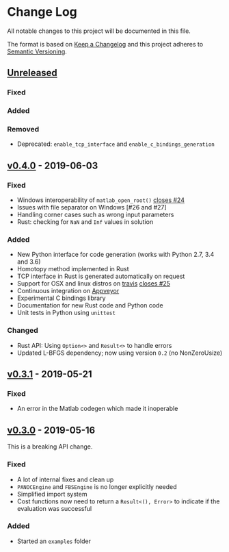 # Change Log

All notable changes to this project will be documented in this file.

The format is based on [Keep a Changelog](http://keepachangelog.com/)
and this project adheres to [Semantic Versioning](http://semver.org/).


<!-- ---------------------
      Unreleased
     --------------------- -->

## [Unreleased]

### Fixed

### Added

### Removed

* Deprecated: `enable_tcp_interface` and `enable_c_bindings_generation`


<!-- ---------------------
      v0.4.0
     --------------------- -->
## [v0.4.0] - 2019-06-03

### Fixed

* Windows interoperability of `matlab_open_root()` [closes #24]
* Issues with file separator on Windows [#26 and #27]
* Handling corner cases such as wrong input parameters
* Rust: checking for `NaN` and `Inf` values in solution

### Added

* New Python interface for code generation (works with Python 2.7, 3.4 and 3.6)
* Homotopy method implemented in Rust
* TCP interface in Rust is generated automatically on request
* Support for OSX and linux distros on [travis] [closes #25]
* Continuous integration on [Appveyor]
* Experimental C bindings library
* Documentation for new Rust code and Python code
* Unit tests in Python using `unittest`

### Changed

* Rust API: Using `Option<>` and `Result<>` to handle errors
* Updated L-BFGS dependency; now using version `0.2` (no NonZeroUsize)

<!-- ---------------------
      v0.3.1
     --------------------- -->
## [v0.3.1] - 2019-05-21

### Fixed

* An error in the Matlab codegen which made it inoperable



<!-- ---------------------
      v0.3.0
     --------------------- -->
## [v0.3.0] - 2019-05-16

This is a breaking API change.

### Fixed

* A lot of internal fixes and clean up
* `PANOCEngine` and `FBSEngine` is no longer explicitly needed
* Simplified import system
* Cost functions now need to return a `Result<(), Error>` to indicate if the evaluation was successful

### Added

* Started an `examples` folder

<!-- ---------------------
      LINKS...
     --------------------- -->

<!-- Releases -->
[Unreleased]: https://github.com/alphaville/optimization-engine/compare/v0.4.0...master
[v0.4.0]: https://github.com/alphaville/optimization-engine/compare/v0.3.1...v0.4.0
[v0.3.1]: https://github.com/alphaville/optimization-engine/compare/v0.3.0...v0.3.1
[v0.3.0]: https://github.com/alphaville/optimization-engine/compare/v0.2.2...v0.3.0

<!-- Issues -->
[closes #24]: https://github.com/alphaville/optimization-engine/issues/24
[closes #25]: https://github.com/alphaville/optimization-engine/issues/25

<!-- Other -->
[travis]: https://travis-ci.org/alphaville/optimization-engine/builds/537155440
[Appveyor]: https://ci.appveyor.com/project/alphaville/optimization-engine
